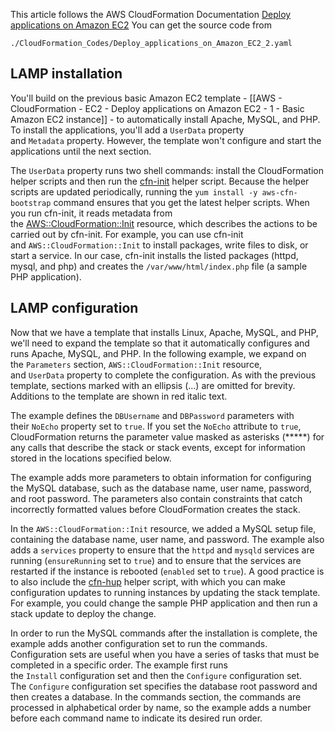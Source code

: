 This article follows the AWS CloudFormation Documentation [Deploy applications on Amazon EC2](https://docs.aws.amazon.com/AWSCloudFormation/latest/UserGuide/deploying.applications.html)
You can get the source code from
```
./CloudFormation_Codes/Deploy_applications_on_Amazon_EC2_2.yaml
```

## LAMP installation

You'll build on the previous basic Amazon EC2 template - [[AWS - CloudFormation - EC2 - Deploy applications on Amazon EC2 - 1 - Basic Amazon EC2 instance]] - to automatically install Apache, MySQL, and PHP. To install the applications, you'll add a `UserData` property and `Metadata` property. However, the template won't configure and start the applications until the next section.

The `UserData` property runs two shell commands: install the CloudFormation helper scripts and then run the [cfn-init](https://docs.aws.amazon.com/AWSCloudFormation/latest/UserGuide/cfn-init.html) helper script. Because the helper scripts are updated periodically, running the `yum install -y aws-cfn-bootstrap` command ensures that you get the latest helper scripts. When you run cfn-init, it reads metadata from the [AWS::CloudFormation::Init](https://docs.aws.amazon.com/AWSCloudFormation/latest/UserGuide/aws-resource-init.html) resource, which describes the actions to be carried out by cfn-init. For example, you can use cfn-init and `AWS::CloudFormation::Init` to install packages, write files to disk, or start a service. In our case, cfn-init installs the listed packages (httpd, mysql, and php) and creates the `/var/www/html/index.php` file (a sample PHP application).




## LAMP configuration

Now that we have a template that installs Linux, Apache, MySQL, and PHP, we'll need to expand the template so that it automatically configures and runs Apache, MySQL, and PHP. In the following example, we expand on the `Parameters` section, `AWS::CloudFormation::Init` resource, and `UserData` property to complete the configuration. As with the previous template, sections marked with an ellipsis (...) are omitted for brevity. Additions to the template are shown in red italic text.

The example defines the `DBUsername` and `DBPassword` parameters with their `NoEcho` property set to `true`. If you set the `NoEcho` attribute to `true`, CloudFormation returns the parameter value masked as asterisks (*****) for any calls that describe the stack or stack events, except for information stored in the locations specified below.

The example adds more parameters to obtain information for configuring the MySQL database, such as the database name, user name, password, and root password. The parameters also contain constraints that catch incorrectly formatted values before CloudFormation creates the stack.

In the `AWS::CloudFormation::Init` resource, we added a MySQL setup file, containing the database name, user name, and password. The example also adds a `services` property to ensure that the `httpd` and `mysqld` services are running (`ensureRunning` set to `true`) and to ensure that the services are restarted if the instance is rebooted (`enabled` set to `true`). A good practice is to also include the [cfn-hup](https://docs.aws.amazon.com/AWSCloudFormation/latest/UserGuide/cfn-hup.html) helper script, with which you can make configuration updates to running instances by updating the stack template. For example, you could change the sample PHP application and then run a stack update to deploy the change.

In order to run the MySQL commands after the installation is complete, the example adds another configuration set to run the commands. Configuration sets are useful when you have a series of tasks that must be completed in a specific order. The example first runs the `Install` configuration set and then the `Configure` configuration set. The `Configure` configuration set specifies the database root password and then creates a database. In the commands section, the commands are processed in alphabetical order by name, so the example adds a number before each command name to indicate its desired run order.
